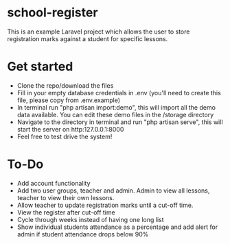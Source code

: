 # school-register

This is an example Laravel project which allows the user to store registration marks against a student for specific lessons.

# Get started

* Clone the repo/download the files
* Fill in your empty database credentials in .env (you'll need to create this file, please copy from .env.example)
* In terminal run "php artisan import:demo", this will import all the demo data available. You can edit these demo files in the /storage directory
* Navigate to the directory in terminal and run "php artisan serve", this will start the server on http:127.0.0.1:8000
* Feel free to test drive the system!

# To-Do

* Add account functionality
* Add two user groups, teacher and admin. Admin to view all lessons, teacher to view their own lessons.
* Allow teacher to update registration marks until a cut-off time.
* View the register after cut-off time
* Cycle through weeks instead of having one long list
* Show individual students attendance as a percentage and add alert for admin if student attendance drops below 90%
